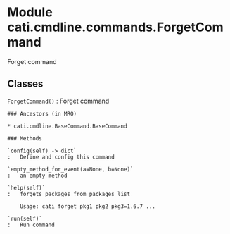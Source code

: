 Module cati.cmdline.commands.ForgetCommand
==========================================
Forget command

Classes
-------

`ForgetCommand()`
:   Forget command

    ### Ancestors (in MRO)

    * cati.cmdline.BaseCommand.BaseCommand

    ### Methods

    `config(self) ‑> dict`
    :   Define and config this command

    `empty_method_for_event(a=None, b=None)`
    :   an empty method

    `help(self)`
    :   forgets packages from packages list
        
        Usage: cati forget pkg1 pkg2 pkg3=1.6.7 ...

    `run(self)`
    :   Run command